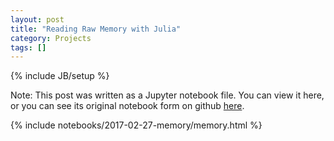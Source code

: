 ```yaml
---
layout: post
title: "Reading Raw Memory with Julia"
category: Projects
tags: []
---
```

{% include JB/setup %}

<style>
.output_stdout pre {
    max-height: 400px;
    overflow-wrap: break-word;
}

table
{
  font-size: 14px;
	border-collapse:collapse;
	margin:20px 0 0;
	padding:0;
}

table tr
{
	border-top:1px solid #ccc;
	background-color:#fff;
	margin:0;
	padding:0;
}

table tr:nth-child(2n)
{
	background-color:#f8f8f8;
}
table tr th[align="center"], table tr td[align="center"] {
	text-align:center;
}
table tr th, table tr td
{
	border:1px solid #ccc;
	text-align:left;
	margin:0;
	padding:6px 13px;
}
</style>

Note: This post was written as a Jupyter notebook file. You can view it here, or you can see its original notebook form on github [here](https://github.com/rdeits/rdeits.github.com/blob/master/notebooks/2017-02-27-memory/memory.ipynb).

{% include notebooks/2017-02-27-memory/memory.html %}
